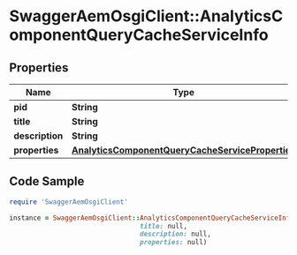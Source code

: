 # SwaggerAemOsgiClient::AnalyticsComponentQueryCacheServiceInfo

## Properties

Name | Type | Description | Notes
------------ | ------------- | ------------- | -------------
**pid** | **String** |  | [optional] 
**title** | **String** |  | [optional] 
**description** | **String** |  | [optional] 
**properties** | [**AnalyticsComponentQueryCacheServiceProperties**](AnalyticsComponentQueryCacheServiceProperties.md) |  | [optional] 

## Code Sample

```ruby
require 'SwaggerAemOsgiClient'

instance = SwaggerAemOsgiClient::AnalyticsComponentQueryCacheServiceInfo.new(pid: null,
                                 title: null,
                                 description: null,
                                 properties: null)
```


